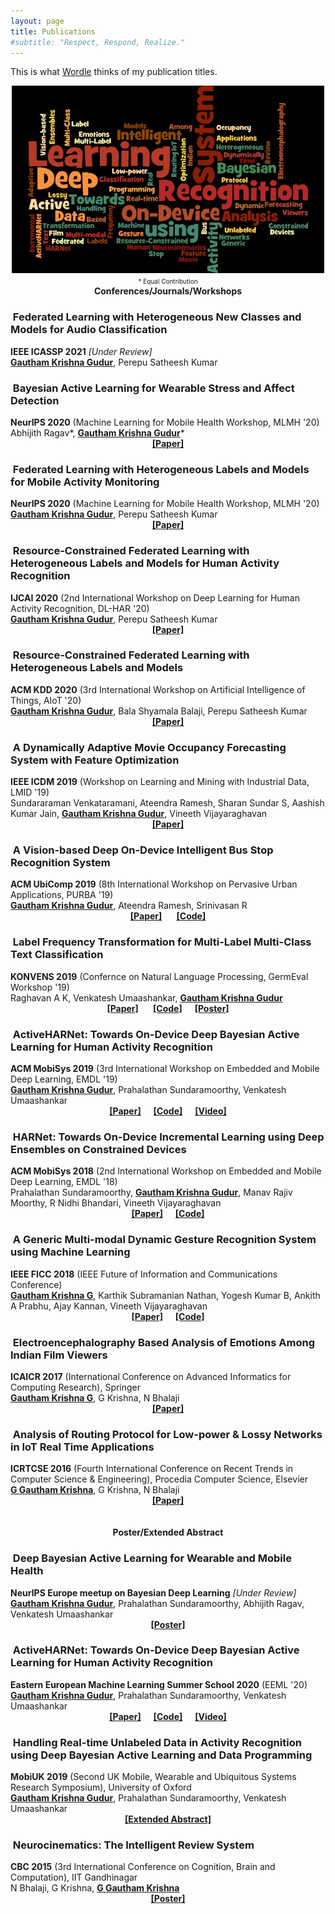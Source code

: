 ```yaml
---
layout: page
title: Publications
#subtitle: "Respect, Respond, Realize."
---
```


This is what <a href="http://wordle.net" target="_blank">Wordle</a> thinks of my publication titles.
<center><img src="/publications/wordcloud_research.jpeg" alt="Wordcloud of my publication titles" width="500" height="300"></center>
<!--[Wordcloud of my publication titles](/publications/wordcloud_research.jpeg?raw=True)-->

<!--<p class="about-users">-->

<center><font size=1>* Equal Contribution</font></center>

<center><span class="fa fa-users about-icon"></span> <strong> Conferences/Journals/Workshops </strong></center>
<!--&nbsp;&nbsp;&nbsp;&nbsp;&nbsp;&nbsp;-->

<h3><span class="fa fa-users about-icon"></span> &nbsp;Federated Learning with Heterogeneous New Classes and Models for Audio Classification</h3>
<b>IEEE ICASSP 2021</b> <i>[Under Review]</i><br>
<b><u>Gautham Krishna Gudur</u></b>, Perepu Satheesh Kumar
<!--<center><b><a href="https://2021.ieeeicassp.org/" target="_blank">[Paper]</a></b></center>-->
<!--<a href="https://aiotworkshop.github.io/" target="_blank">-->

<h3><span class="fa fa-users about-icon"></span> &nbsp;Bayesian Active Learning for Wearable Stress and Affect Detection</h3>
<b>NeurIPS 2020</b> (Machine Learning for Mobile Health Workshop, MLMH '20)<br>
Abhijith Ragav*, <b><u>Gautham Krishna Gudur</u></b>*
<center><b><a href="/publications/ALStress_MLMH20.pdf" target="_blank">[Paper]</a></b></center>
<!--<a href="https://sites.google.com/view/ml4mobilehealth-neurips-2020/" target="_blank">-->

<h3><span class="fa fa-users about-icon"></span> &nbsp;Federated Learning with Heterogeneous Labels and Models for Mobile Activity Monitoring</h3>
<b>NeurIPS 2020</b> (Machine Learning for Mobile Health Workshop, MLMH '20)<br>
<b><u>Gautham Krishna Gudur</u></b>, Perepu Satheesh Kumar
<center><b><a href="/publications/HeteroFDL_MLMH20.pdf" target="_blank">[Paper]</a></b></center>
<!--<a href="https://sites.google.com/view/ml4mobilehealth-neurips-2020/" target="_blank">-->

<h3><span class="fa fa-users about-icon"></span> &nbsp;Resource-Constrained Federated Learning with Heterogeneous Labels and Models for Human Activity Recognition</h3>
<b>IJCAI 2020</b> (2nd International Workshop on Deep Learning for Human Activity Recognition, DL-HAR '20)<br>
<b><u>Gautham Krishna Gudur</u></b>, Perepu Satheesh Kumar
<center><b><a href="/publications/HeteroFDL_DLHAR20.pdf" target="_blank">[Paper]</a></b></center>
<!--<a href="https://keyplay.github.io/ijcai2020workshop/" target="_blank">-->


<h3><span class="fa fa-users about-icon"></span> &nbsp;Resource-Constrained Federated Learning with Heterogeneous Labels and Models</h3>
<b>ACM KDD 2020</b> (3rd International Workshop on Artificial Intelligence of Things, AIoT '20)<br>
<b><u>Gautham Krishna Gudur</u></b>, Bala Shyamala Balaji, Perepu Satheesh Kumar
<center><b><a href="https://aiotworkshop.github.io/published/AIoT_10_Gudur_TechnicalPaper_KDD2020.pdf" target="_blank">[Paper]</a></b></center>
<!--<a href="https://aiotworkshop.github.io/" target="_blank">-->

<h3><span class="fa fa-users about-icon"></span> &nbsp;A Dynamically Adaptive Movie Occupancy Forecasting System with Feature Optimization</h3>
<b>IEEE ICDM 2019</b> (Workshop on Learning and Mining with Industrial Data, LMID '19)<br>
Sundararaman Venkataramani, Ateendra Ramesh, Sharan Sundar S, Aashish Kumar Jain, <b><u>Gautham Krishna Gudur</u></b>, Vineeth Vijayaraghavan
<center><b><a href="/publications/ICDMW_2019.pdf" target="_blank">[Paper]</a></b></center>
<!--<a href="https://ieeexplore.ieee.org/document/8955583" target="_blank">-->

<h3><span class="fa fa-users about-icon"></span> &nbsp;A Vision-based Deep On-Device Intelligent Bus Stop Recognition System</h3>
<b>ACM UbiComp 2019</b> (8th International Workshop on Pervasive Urban Applications, PURBA '19)<br>
<b><u>Gautham Krishna Gudur</u></b>, Ateendra Ramesh, Srinivasan R<br>
<center><b><a href="https://cpemis.eng.cmu.ac.th/~santi/purba2019/papers/p23.pdf" target="_blank">[Paper]</a> &nbsp;&nbsp;&nbsp;&nbsp;&nbsp;&nbsp;<a href="https://github.com/gauthamkrishna-g/Intelligent-Bus-Stop-Recognition-System" target="_blank">[Code]</a></b></center>
<!--<a href="https://dl.acm.org/doi/10.1145/3341162.3349323" target="_blank">-->

<h3><span class="fa fa-users about-icon"></span> &nbsp;Label Frequency Transformation for Multi-Label Multi-Class Text Classification</h3>
<b>KONVENS 2019</b> (Confernce on Natural Language Processing, GermEval Workshop '19)<br>
Raghavan A K, Venkatesh Umaashankar, <b><u>Gautham Krishna Gudur</u></b><br>
<center><b><a href="https://www.inf.uni-hamburg.de/en/inst/ab/lt/resources/data/germeval-2019-hmc/paper-8.pdf" target="_blank">[Paper]</a> &nbsp;&nbsp;&nbsp;&nbsp;&nbsp;&nbsp;<a href="https://github.com/oneraghavan/germeval-2019" target="_blank">[Code]</a>&nbsp;&nbsp;&nbsp;&nbsp;&nbsp;&nbsp;<a href="/publications/GermEval_Poster.pdf" target="_blank">[Poster]</a></b></center>
<!--<a href="http://2019.konvens.org/germeval" target="_blank">-->

<h3><span class="fa fa-users about-icon"></span> &nbsp;ActiveHARNet: Towards On-Device Deep Bayesian Active Learning for Human Activity Recognition</h3>
<b>ACM MobiSys 2019</b> (3rd International Workshop on Embedded and Mobile Deep Learning, EMDL '19)<br>
<b><u>Gautham Krishna Gudur</u></b>, Prahalathan Sundaramoorthy, Venkatesh Umaashankar
<center><b><a href="https://arxiv.org/pdf/1906.00108.pdf" target="_blank">[Paper]</a>&nbsp;&nbsp;&nbsp;&nbsp;&nbsp;&nbsp;<a href="https://github.com/gauthamkrishna-g/ActiveHARNet" target="_blank">[Code]</a>&nbsp;&nbsp;&nbsp;&nbsp;&nbsp;&nbsp;<a href="https://www.youtube.com/watch?v=Kfy0URcPxyE&t" target="_blank">[Video]</a></b></center>
<!--<a href="https://dl.acm.org/doi/10.1145/3325413.3329790" target="_blank">-->

<h3><span class="fa fa-users about-icon"></span> &nbsp;HARNet: Towards On-Device Incremental Learning using Deep Ensembles on Constrained Devices</h3>
<b>ACM MobiSys 2018</b> (2nd International Workshop on Embedded and Mobile Deep Learning, EMDL '18)<br>
Prahalathan Sundaramoorthy, <b><u>Gautham Krishna Gudur</u></b>, Manav Rajiv Moorthy, R Nidhi Bhandari, Vineeth Vijayaraghavan
<center><b><a href="/publications/EMDLAR_2018.pdf" target="_blank">[Paper]</a>&nbsp;&nbsp;&nbsp;&nbsp;&nbsp;&nbsp;<a href="https://github.com/gauthamkrishna-g/HARNet" target="_blank">[Code]</a></b></center>
<!--;<a href="https://dl.acm.org/doi/10.1145/3212725.3212728" target="_blank">-->

<h3><span class="fa fa-users about-icon"></span> &nbsp;A Generic Multi-modal Dynamic Gesture Recognition System using Machine Learning</h3>
<b>IEEE FICC 2018</b> (IEEE Future of Information and Communications Conference)<br>
<b><u>Gautham Krishna G</u></b>, Karthik Subramanian Nathan, Yogesh Kumar B, Ankith A Prabhu, Ajay Kannan, Vineeth Vijayaraghavan
<center><b><a href="/publications/FICCGR_2018.pdf" target="_blank">[Paper]</a>&nbsp;&nbsp;&nbsp;&nbsp;&nbsp;&nbsp;<a href="https://github.com/gauthamkrishna-g/Dynamic-Gesture-Recognition" target="_blank">[Code]</a></b></center>
<!--<a href="https://link.springer.com/chapter/10.1007/978-3-030-03405-4_42" target="_blank">-->

<h3><span class="fa fa-users about-icon"></span> &nbsp;Electroencephalography Based Analysis of Emotions Among Indian Film Viewers</h3>
<b>ICAICR 2017</b> (International Conference on Advanced Informatics for Computing Research), Springer<br>
<b><u>Gautham Krishna G</u></b>, G Krishna, N Bhalaji
<center><b><a href="/publications/ICAICR_2017.pdf" target="_blank">[Paper]</a></b></center>
<!--<a href="https://link.springer.com/chapter/10.1007/978-981-10-5780-9_13" target="_blank">-->

<h3><span class="fa fa-users about-icon"></span> &nbsp;Analysis of Routing Protocol for Low-power & Lossy Networks in IoT Real Time Applications</h3>
<b>ICRTCSE 2016</b> (Fourth International Conference on Recent Trends in Computer Science & Engineering), Procedia Computer Science, Elsevier<br>
<b><u>G Gautham Krishna</u></b>, G Krishna, N Bhalaji
<center><b><a href="/publications/ICRTCSE_2016.pdf" target="_blank">[Paper]</a></b></center><br><br>
<!--<a href="http://www.sciencedirect.com/science/article/pii/S1877050916305002" target="_blank">-->

<center><span class="fa fa-file about-icon"></span> <strong> Poster/Extended Abstract </strong></center>

<h3><span class="fa fa-file about-icon"></span> &nbsp;Deep Bayesian Active Learning for Wearable and Mobile Health</h3>
<b>NeurIPS Europe meetup on Bayesian Deep Learning</b> <i>[Under Review]</i><br>
<b><u>Gautham Krishna Gudur</u></b>, Prahalathan Sundaramoorthy, Abhijith Ragav, Venkatesh Umaashankar
<center><b><a href="/publications/ALStress_MLMH20.pdf" target="_blank">[Poster]</a></b></center>
<!--<a href="http://bayesiandeeplearning.org/" target="_blank">-->

<h3><span class="fa fa-users about-icon"></span> &nbsp;ActiveHARNet: Towards On-Device Deep Bayesian Active Learning for Human Activity Recognition</h3>
<b>Eastern European Machine Learning Summer School 2020</b> (EEML '20)<br>
<b><u>Gautham Krishna Gudur</u></b>, Prahalathan Sundaramoorthy, Venkatesh Umaashankar
<center><b><a href="https://arxiv.org/pdf/1906.00108.pdf" target="_blank">[Paper]</a>&nbsp;&nbsp;&nbsp;&nbsp;&nbsp;&nbsp;<a href="https://github.com/gauthamkrishna-g/ActiveHARNet" target="_blank">[Code]</a>&nbsp;&nbsp;&nbsp;&nbsp;&nbsp;&nbsp;<a href="https://www.youtube.com/watch?v=Kfy0URcPxyE&t" target="_blank">[Video]</a></b></center>
<!--<a href="http://eeml.eu/" target="_blank">-->

<h3><span class="fa fa-file about-icon"></span> &nbsp;Handling Real-time Unlabeled Data in Activity Recognition using Deep Bayesian Active Learning and Data Programming</h3>
<b>MobiUK 2019</b> (Second UK Mobile, Wearable and Ubiquitous Systems Research Symposium), University of Oxford<br>
<b><u>Gautham Krishna Gudur</u></b>, Prahalathan Sundaramoorthy, Venkatesh Umaashankar
<center><b><a href="https://mobiuk.org/2019/abstract/S5-P4_Gudur_HandlingRealTimeUnlabeledData.pdf" target="_blank">[Extended Abstract]</a></b></center>
<!--<a href="https://mobiuk.org/programme2019.html" target="_blank">-->

<h3><span class="fa fa-file about-icon"></span> &nbsp;Neurocinematics: The Intelligent Review System</h3>
<b>CBC 2015</b> (3rd International Conference on Cognition, Brain and Computation), IIT Gandhinagar<br>
N Bhalaji, G Krishna, <b><u>G Gautham Krishna</u></b>
<center><b><a href="/publications/CBC_Poster.pdf" target="_blank">[Poster]</a></b></center>
<!--<a href="/CBC_Abstracts.pdf" target="_blank">-->



